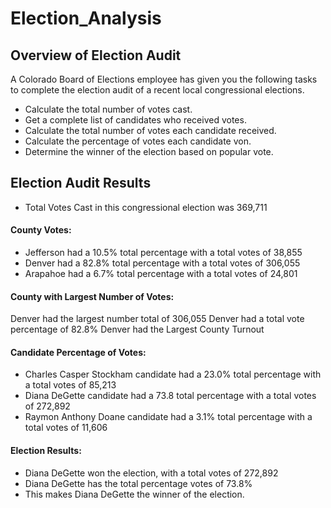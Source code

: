 # Election_Analysis

## Overview of Election Audit

A Colorado Board of Elections employee has given you the following tasks to complete the election audit of a recent local congressional elections.

* Calculate the total number of votes cast.
* Get a complete list of candidates who received votes.
* Calculate the total number of votes each candidate received.
* Calculate the percentage of votes each candidate von.
* Determine the winner of the election based on popular vote.

## Election Audit Results

* Total Votes Cast in this congressional election was 369,711

#### County Votes:

* Jefferson had a 10.5% total percentage with a total votes of 38,855
* Denver had a 82.8% total percentage with a total votes of 306,055
* Arapahoe had a 6.7% total percentage with a total votes of 24,801

#### County with Largest Number of Votes:

Denver had the largest number total of 306,055
Denver had a total vote percentage of 82.8%
Denver had the Largest County Turnout

#### Candidate Percentage of Votes:

* Charles Casper Stockham candidate had a 23.0% total percentage with a total votes of 85,213
* Diana DeGette candidate had a 73.8 total percentage with a total votes of 272,892
* Raymon Anthony Doane candidate had a 3.1% total percentage with a total votes of 11,606

#### Election Results:

* Diana DeGette won the election, with a total votes of 272,892
* Diana DeGette has the total percentage votes of 73.8%
* This makes Diana DeGette the winner of the election.




